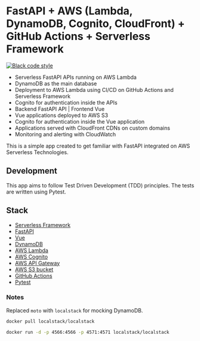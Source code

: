 # FastAPI + AWS (Lambda, DynamoDB, Cognito, CloudFront) + GitHub Actions + Serverless Framework

[![Black code style](https://img.shields.io/badge/code%20style-black-000000.svg)](https://github.com/ambv/black)

- Serverless FastAPI APIs running on AWS Lambda
- DynamoDB as the main database
- Deployment to AWS Lambda using CI/CD on GitHub Actions and Serverless Framework
- Cognito for authentication inside the APIs
- Backend FastAPI API | Frontend Vue
- Vue applications deployed to AWS S3
- Cognito for authentication inside the Vue application
- Applications served with CloudFront CDNs on custom domains
- Monitoring and alerting with CloudWatch

This is a simple app created to get familiar with FastAPI integrated on AWS Serverless Technologies.

## Development

This app aims to follow Test Driven Development (TDD) principles. The tests are written using Pytest.

## Stack

- [Serverless Framework](https://www.serverless.com/)
- [FastAPI](https://fastapi.tiangolo.com/)
- [Vue](https://vuejs.org/)
- [DynamoDB](https://aws.amazon.com/dynamodb/)
- [AWS Lambda](https://aws.amazon.com/lambda/)
- [AWS Cognito](https://aws.amazon.com/cognito/)
- [AWS API Gateway](https://aws.amazon.com/api-gateway/)
- [AWS S3 bucket](https://aws.amazon.com/s3/)
- [GitHub Actions](https://github.com/features/actions)
- [Pytest](https://docs.pytest.org/en/stable/)

### Notes

Replaced `moto` with `localstack` for mocking DynamoDB.

```bash
docker pull localstack/localstack
```

```bash
docker run -d -p 4566:4566 -p 4571:4571 localstack/localstack
```
